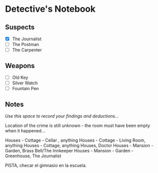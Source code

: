 # Detective's Notebook

## Suspects
- [x] The Journalist
- [ ] The Postman
- [ ] The Carpenter

## Weapons
- [ ] Old Key
- [ ] Silver Watch
- [ ] Fountain Pen

## Notes
*Use this space to record your findings and deductions...*

Location of the crime is still unknown - the room must have been empty when it happened...

Houses - Cottage - Cellar , anything 
Houses - Cottage - Living Room, anything 
Houses - Cottage, anything
Houses, Doctor
Houses - Mansion - Garden, Brass Bell/The Innkeeper
Houses - Mansion - Garden - Greenhouse, The Journalist 

PISTA, checar el gimnasio en la escuela. 
